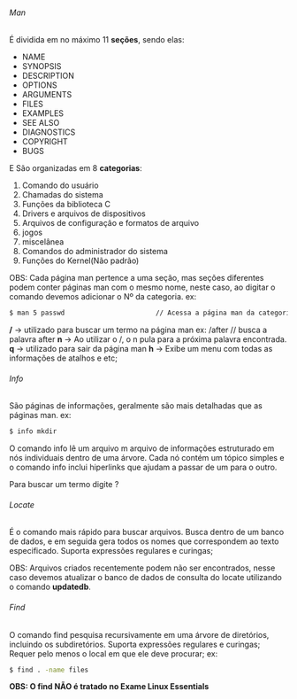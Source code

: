 ###### Man
É dividida em no máximo 11 **seções**, sendo elas:
* NAME
* SYNOPSIS
* DESCRIPTION
* OPTIONS
* ARGUMENTS
* FILES
* EXAMPLES
* SEE ALSO
* DIAGNOSTICS
* COPYRIGHT
* BUGS

E São organizadas em 8 **categorias**:
1. Comando do usuário
2. Chamadas do sistema
3. Funções da biblioteca C
4. Drivers e arquivos de dispositivos
5. Arquivos de configuração e formatos de arquivo
6. jogos
7. miscelânea
8. Comandos do administrador do sistema
9. Funções do Kernel(Não padrão)

OBS: Cada página man pertence a uma seção, mas seções diferentes podem conter páginas man com o mesmo nome, neste caso, ao digitar o comando devemos adicionar o Nº da categoria.
ex:
```sh
$ man 5 passwd                       // Acessa a página man da categoria 5
```

**/** -> utilizado para buscar um termo na página man
ex: /after     // busca a palavra after
**n** -> Ao utilizar o /, o n pula para a próxima palavra encontrada.
**q** -> utilizado para sair da página man
**h** -> Exibe um menu com todas as informações de atalhos e etc;

###### Info
São páginas de informações, geralmente são mais detalhadas que as páginas man.
ex:
```sh
$ info mkdir
```
O comando info lê um arquivo m arquivo de informações estruturado em nós individuais dentro de uma árvore. Cada nó contém um tópico simples e o comando info inclui hiperlinks que ajudam a passar de um para o outro.

Para buscar um termo digite ?

###### Locate
É o comando mais rápido para buscar arquivos.
Busca dentro de um banco de dados, e em seguida gera todos os nomes que correspondem ao texto especificado.
Suporta expressões regulares e curingas;

OBS: Arquivos criados recentemente podem não ser encontrados, nesse caso devemos atualizar o banco de dados de consulta do locate utilizando o comando **updatedb**.

###### Find
O comando find pesquisa recursivamente em uma árvore de diretórios, incluindo os subdiretórios.
Suporta expressões regulares e curingas;
Requer pelo menos o local em que ele deve procurar;
ex:
```sh
$ find . -name files
```

**OBS: O find NÃO é tratado no Exame Linux Essentials**